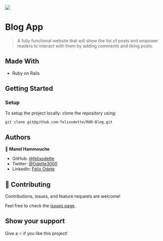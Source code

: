 ![](https://img.shields.io/badge/Microverse-blueviolet)

# Blog App

> A fully functional website that will show the list of posts and empower readers to interact with them by adding comments and liking posts.

## Made With

- Ruby on Rails

## Getting Started

### Setup

To setup the project locally: clone the repository using:

```
git clone git@github.com:felixodette/ROR-Blog.git
```

## Authors

👤 **Manel Hammouche**

- GitHub: [@felixodette](https://github.com/felixodette)
- Twitter: [@Odette3000](https://twitter.com/Odette3000)
- LinkedIn: [Felix Odete](https://www.linkedin.com/in/felixodete/)

## 🤝 Contributing

Contributions, issues, and feature requests are welcome!

Feel free to check the [issues page](../../issues/).

## Show your support

Give a ⭐️ if you like this project!
